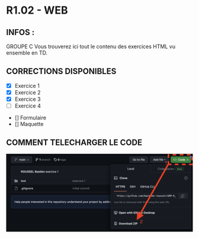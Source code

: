 # R1.02 - WEB

## INFOS :
GROUPE C
Vous trouverez ici tout le contenu des exercices HTML vu ensemble en TD.

## CORRECTIONS DISPONIBLES
- [x] Exercice 1
- [x] Exercice 2
- [x] Exercice 3
- [ ] Exercice 4
- [] Formulaire
- [] Maquette

## COMMENT TELECHARGER LE CODE
![COMMENT TELECHARGER LE CODE](https://github.com/bastien-roussel/BUT1-GC-TD-WEB/blob/main/assets/tuto_dl_code.png)
